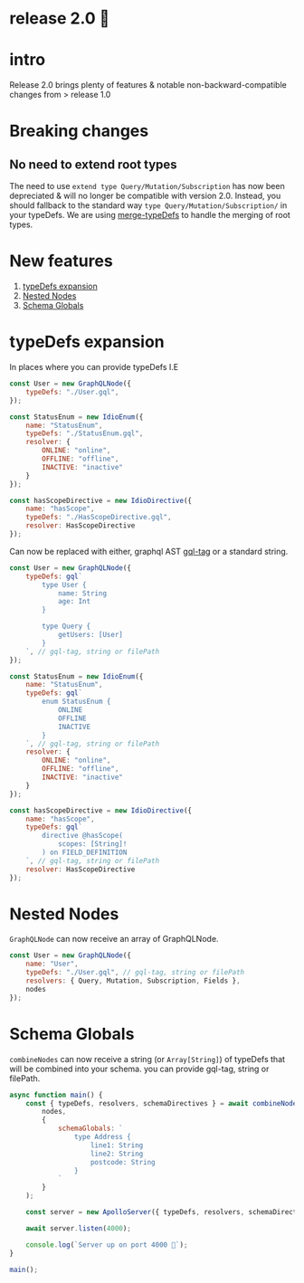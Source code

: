 # release 2.0 🎉

# intro
Release 2.0 brings plenty of features & notable non-backward-compatible changes from > release 1.0

# Breaking changes

## No need to extend root types
The need to use `extend type Query/Mutation/Subscription` has now been depreciated & will no longer be compatible with version 2.0. Instead, you should fallback to the standard way `type Query/Mutation/Subscription/` in your typeDefs. We are using [merge-typeDefs](https://github.com/ardatan/graphql-toolkit/blob/master/packages/schema-merging/src/typedefs-mergers/merge-typedefs.ts) to handle the merging of root types.  

# New features

1. [typeDefs expansion](https://github.com/danstarns/idio-graphql/blob/master/changelog/2.0.md#typeDefs-expansion)
1. [Nested Nodes](https://github.com/danstarns/idio-graphql/blob/master/changelog/2.0.md#Nested-Nodes)
1. [Schema Globals](https://github.com/danstarns/idio-graphql/blob/master/changelog/2.0.md#Schema-Globals)

# typeDefs expansion

In places where you can provide typeDefs I.E

```javascript 
const User = new GraphQLNode({
    typeDefs: "./User.gql",
});

const StatusEnum = new IdioEnum({
    name: "StatusEnum",
    typeDefs: "./StatusEnum.gql",
    resolver: {
        ONLINE: "online",
        OFFLINE: "offline",
        INACTIVE: "inactive"
    }
});

const hasScopeDirective = new IdioDirective({
    name: "hasScope",
    typeDefs: "./HasScopeDirective.gql", 
    resolver: HasScopeDirective
});
```

Can now be replaced with either, graphql AST [gql-tag](https://github.com/apollographql/graphql-tag) or a standard string. 


```javascript 
const User = new GraphQLNode({
    typeDefs: gql`
        type User {
            name: String
            age: Int
        }

        type Query {
            getUsers: [User]
        }
    `, // gql-tag, string or filePath
});

const StatusEnum = new IdioEnum({
    name: "StatusEnum",
    typeDefs: gql`
        enum StatusEnum {
            ONLINE
            OFFLINE
            INACTIVE
        }
    `, // gql-tag, string or filePath
    resolver: {
        ONLINE: "online",
        OFFLINE: "offline",
        INACTIVE: "inactive"
    }
});

const hasScopeDirective = new IdioDirective({
    name: "hasScope",
    typeDefs: gql`
        directive @hasScope(
            scopes: [String]!
        ) on FIELD_DEFINITION 
    `, // gql-tag, string or filePath
    resolver: HasScopeDirective
});
```

# Nested Nodes
`GraphQLNode` can now receive an array of GraphQLNode. 


```javascript
const User = new GraphQLNode({
    name: "User",
    typeDefs: "./User.gql", // gql-tag, string or filePath
    resolvers: { Query, Mutation, Subscription, Fields },
    nodes
});
```

# Schema Globals
`combineNodes` can now receive a string (or `Array[String]`) of typeDefs that will be combined into your schema. you can provide gql-tag, string or filePath.

```javascript
async function main() {
    const { typeDefs, resolvers, schemaDirectives } = await combineNodes(
        nodes,
        {
            schemaGlobals: `
                type Address {
                    line1: String
                    line2: String
                    postcode: String
                }
            `
        }
    );

    const server = new ApolloServer({ typeDefs, resolvers, schemaDirectives });

    await server.listen(4000);

    console.log(`Server up on port 4000 🚀`);
}

main();
```